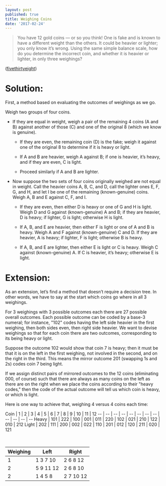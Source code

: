```yaml
---
layout: post
published: true
title: Weighing Coins
date: '2017-02-24'
---
```

> You have 12 gold coins — or so you think! One is fake and is known to have a different weight than the others. It could be heavier or lighter; you only know it’s wrong. Using the same simple balance scale, how do you determine the incorrect coin, and whether it is heavier or lighter, in only three weighings? 

<!--more-->

([fivethirtyeight](https://fivethirtyeight.com/features/two-mysteries-of-the-gold-coins/))

Solution:
=========

First, a method based on evaluating the outcomes of weighings as we go.

Weigh two groups of four coins.

-   If they are equal in weight, weigh a pair of the remaining 4 coins (A and B) against another of those (C) and one of the original 8 (which we know is genuine).

    -   If they are even, the remaining coin (D) is the fake; weigh it against one of the original 8 to determine if it is heavy or light.

    -   If A and B are heavier, weigh A against B; if one is heavier, it’s heavy, and if they are even, C is light.

    -   Proceed similarly if A and B are lighter.

-   Now suppose the two sets of four coins originally weighed are not equal in weight. Call the heavier coins A, B, C, and D, call the lighter ones E, F, G, and H, and let I be one of the remaining (known-genuine) coins. Weigh A, B and E against C, F, and I.

    -   If they are even, then either D is heavy or one of G and H is light. Weigh D and G against (known-genuine) A and B; if they are heavier, D is heavy; if lighter, G is light; otherwise H is light.

    -   If A, B, and E are heavier, then either F is light or one of A and B is heavy. Weigh A and F against (known-genuine) C and D. If they are heavier, A is heavy; if lighter, F is light; otherwise B is heavy.

    -   If A, B, and E are lighter, then either E is light or C is heavy. Weigh C against (known-genuine) A. If C is heavier, it’s heavy; otherwise E is light.

Extension:
==========

As an extension, let’s find a method that doesn’t require a decision tree. In other words, we have to say at the start which coins go where in all 3 weighings.

For 3 weighings with 3 possible outcomes each there are 27 possible overall outcomes. Each possible outcome can be coded by a base-3 numeral; for instance, "102" codes having the left side heavier in the first weighing, then both sides even, then right side heavier. We want to devise weighings so that for each coin there are two outcomes, corresponding to its being heavy or light.

Suppose the outcome 102 would show that coin 7 is heavy; then it must be that it is on the left in the first weighing, not involved in the second, and on the right in the third. This means the mirror outcome 201 (swapping 1s and 2s) codes coin 7 being light.

If we assign distinct pairs of mirrored outcomes to the 12 coins (eliminating 000, of course) such that there are always as many coins on the left as there are on the right when we place the coins according to their "heavy codes," then the code of the actual outcome will tell us which coin is heavy, or which is light.

Here is one way to achieve that, weighing 4 versus 4 coins each time:

Coin  | 1   | 2   | 3   | 4   | 5   | 6   | 7   | 8   | 9   | 10  | 11  | 12
--  | -- | -- | -- | -- | -- | -- | -- | -- | -- | -- | --
Heavy | 101 | 222 | 100 | 001 | 011 | 220 | 102 | 021 | 210 | 122 | 010 | 212
Light | 202 | 111 | 200 | 002 | 022 | 110 | 201 | 012 | 120 | 211 | 020 | 121

<br>

Weighing | Left | Right
-- | -- | --
1 | 1 3 7 10 | 2 6 8 12
2 | 5  9 11 12 | 2 6 8 10
2 | 1 4 5 8 | 2 7 10 12

